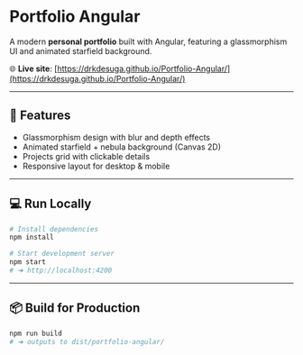 # Portfolio Angular

A modern **personal portfolio** built with Angular, featuring a glassmorphism UI and animated starfield background.

🌐 **Live site**: [https://drkdesuga.github.io/Portfolio-Angular/](https://drkdesuga.github.io/Portfolio-Angular/)

---

## 🚀 Features

* Glassmorphism design with blur and depth effects
* Animated starfield + nebula background (Canvas 2D)
* Projects grid with clickable details
* Responsive layout for desktop & mobile

---

## 💻 Run Locally

```bash
# Install dependencies
npm install

# Start development server
npm start
# ➜ http://localhost:4200
```

---

## 📦 Build for Production

```bash
npm run build
# ➜ outputs to dist/portfolio-angular/
```
